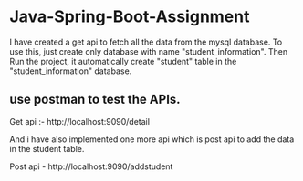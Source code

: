 # Java-Spring-Boot-Assignment
I have created a get api to fetch all the data from the mysql database. To use this, just create only database with name "student_information". Then Run the project, it automatically create "student" table in the "student_information" database.

## use postman to test the APIs.

Get api :- http://localhost:9090/detail

And i have also implemented one more api which is post api to add the data in the student table.

Post api - http://localhost:9090/addstudent

